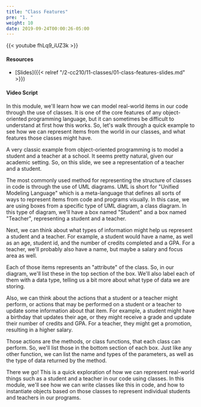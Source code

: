 ```yaml
---
title: "Class Features"
pre: "1. "
weight: 10
date: 2019-09-24T00:00:26-05:00
---
```


{{< youtube fhLq9_iUZ3k >}}

#### Resources

* [Slides]({{< relref "/2-cc210/11-classes/01-class-features-slides.md" >}})

#### Video Script

In this module, we'll learn how we can model real-world items in our code through the use of classes. It is one of the core features of any object-oriented programming language, but it can sometimes be difficult to understand at first how this works. So, let's walk through a quick example to see how we can represent items from the world in our classes, and what features those classes might have.

A very classic example from object-oriented programming is to model a student and a teacher at a school. It seems pretty natural, given our academic setting. So, on this slide, we see a representation of a teacher and a student.

The most commonly used method for representing the structure of classes in code is through the use of UML diagrams. UML is short for "Unified Modeling Language" which is a meta-language that defines all sorts of ways to represent items from code and programs visually. In this case, we are using boxes from a specific type of UML diagram, a class diagram. In this type of diagram, we'll have a box named "Student" and a box named "Teacher", representing a student and a teacher.

Next, we can think about what types of information might help us represent a student and a teacher. For example, a student would have a name, as well as an age, student id, and the number of credits completed and a GPA. For a teacher, we'll probably also have a name, but maybe a salary and focus area as well.

Each of those items represents an "attribute" of the class. So, in our diagram, we'll list these in the top section of the box. We'll also label each of them with a data type, telling us a bit more about what type of data we are storing.

Also, we can think about the actions that a student or a teacher might perform, or actions that may be performed on a student or a teacher to update some information about that item. For example, a student might have a birthday that updates their age, or they might receive a grade and update their number of credits and GPA. For a teacher, they might get a promotion, resulting in a higher salary.

Those actions are the methods, or class functions, that each class can perform. So, we'll list those in the bottom section of each box. Just like any other function, we can list the name and types of the parameters, as well as the type of data returned by the method.

There we go! This is a quick exploration of how we can represent real-world things such as a student and a teacher in our code using classes. In this module, we'll see how we can write classes like this in code, and how to instantiate objects based on those classes to represent individual students and teachers in our programs.
